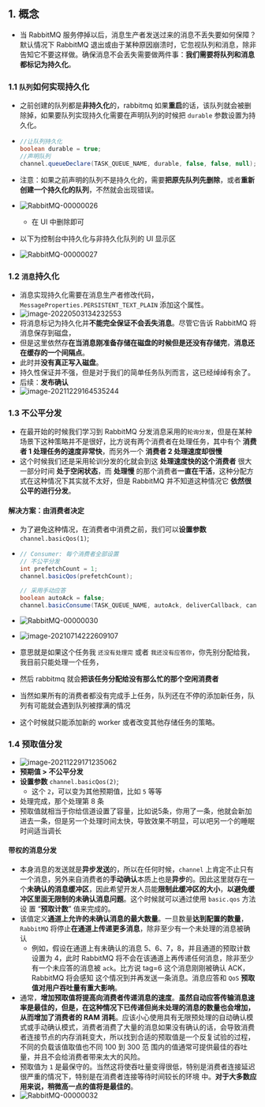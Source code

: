 ## 1. 概念

- 当 RabbitMQ 服务停掉以后，消息生产者发送过来的消息不丢失要如何保障？默认情况下 RabbitMQ 退出或由于某种原因崩溃时，它忽视队列和消息，除非告知它不要这样做。确保消息不会丢失需要做两件事：**我们需要将队列和消息都标记为持久化**。


### 1.1 `队列`如何实现持久化

- 之前创建的队列都是**非持久化**的，rabbitmq 如果**重启**的话，该队列就会被删除掉，如果要队列实现持久化需要在声明队列的时候把 `durable` 参数设置为持久化。

- ```java
  //让队列持久化
  boolean durable = true;
  //声明队列
  channel.queueDeclare(TASK_QUEUE_NAME, durable, false, false, null);
  ```

- 注意：如果之前声明的队列不是持久化的，需要**把原先队列先删除**，或者**重新创建一个持久化的队列**，不然就会出现错误。

- ![RabbitMQ-00000026](https://raw.githubusercontent.com/TWDH/Leetcode-From-Zero/pictures/img/RabbitMQ-00000026.png)

  - 在 UI 中删除即可

- 以下为控制台中持久化与非持久化队列的 UI 显示区

- ![RabbitMQ-00000027](https://raw.githubusercontent.com/TWDH/Leetcode-From-Zero/pictures/img/RabbitMQ-00000027.png)

### 1.2 `消息`持久化

- 消息实现持久化需要在消息生产者修改代码，`MessageProperties.PERSISTENT_TEXT_PLAIN` 添加这个属性。
- ![image-20220503134232553](https://raw.githubusercontent.com/TWDH/Leetcode-From-Zero/pictures/img/image-20220503134232553.png)
- 将消息标记为持久化并**不能完全保证不会丢失消息**。尽管它告诉 RabbitMQ 将消息保存到磁盘，
- 但是这里依然存**在当消息刚准备存储在磁盘的时候但是还没有存储完**，**消息还在缓存的一个间隔点**。
- 此时并**没有真正写入磁盘**。
- 持久性保证并不强，但是对于我们的简单任务队列而言，这已经绰绰有余了。
- 后续：**发布确认**
- ![image-20211229164535244](https://raw.githubusercontent.com/TWDH/Leetcode-From-Zero/pictures/img/image-20211229164535244.png)

### 1.3 不公平分发

- 在最开始的时候我们学习到 RabbitMQ 分发消息采用的`轮询分发`，但是在某种场景下这种策略并不是很好，比方说有两个消费者在处理任务，其中有个 **消费者 1 处理任务的速度非常快**，而另外一个 **消费者 2 处理速度却很慢**
- 这个时候我们还是采用轮训分发的化就会到这 **处理速度快的这个消费者** 很大一部分时间 **处于空闲状态**，而 **处理慢** 的那个消费者**一直在干活**，这种分配方式在这种情况下其实就不太好，但是 RabbitMQ 并不知道这种情况它 **依然很公平的进行分发**。

#### 解决方案：由消费者决定

- 为了避免这种情况，在消费者中消费之前，我们可以**设置参数** `channel.basicQos(1)`;

- ```java
  // Consumer: 每个消费者全部设置
  // 不公平分发
  int prefetchCount = 1;
  channel.basicQos(prefetchCount);
  
  // 采用手动应答
  boolean autoAck = false;
  channel.basicConsume(TASK_QUEUE_NAME, autoAck, deliverCallback, cancelCallback);
  ```
  
- ![RabbitMQ-00000030](https://raw.githubusercontent.com/TWDH/Leetcode-From-Zero/pictures/img/RabbitMQ-00000030.png)

- ![image-20210714222609107](https://raw.githubusercontent.com/TWDH/Leetcode-From-Zero/pictures/img/image-20210714222609107.png)

- 意思就是如果这个任务我 `还没有处理完` 或者 `我还没有应答你`，你先别分配给我，我目前只能处理一个任务，

- 然后 rabbitmq 就会**把该任务分配给没有那么忙的那个空闲消费者**

- 当然如果所有的消费者都没有完成手上任务，队列还在不停的添加新任务，队列有可能就会遇到队列被撑满的情况

- 这个时候就只能添加新的 worker 或者改变其他存储任务的策略。

### 1.4 预取值分发

- ![image-20211229171235062](https://raw.githubusercontent.com/TWDH/Leetcode-From-Zero/pictures/img/image-20211229171235062.png)
- **预期值 > 不公平分发**
- **设置参数** `channel.basicQos(2)`;
  - 这个 `2`，可以变为其他预期值，比如 `5` 等等
- 处理完成，那个处理第 8 条
- 预取值就相当于你给信道设置了容量，比如说5条，你用了一条，他就会新加进去一条，但是另一个处理时间太快，导致效果不明显，可以吧另一个的睡眠时间适当调长

#### 带权的消息分发

- 本身消息的发送就是**异步发送**的，所以在任何时候，`channel` 上肯定不止只有一个消息，另外来自消费者的**手动确认**本质上也是**异步**的。因此这里就存在一个**未确认的消息缓冲区**，因此希望开发人员能**限制此缓冲区的大小**，**以避免缓冲区里面无限制的未确认消息问题**。这个时候就可以通过使用 `basic.qos` 方法设 置 “**预取计数**” 值来完成的。
- 该值定义**通道上允许的未确认消息的最大数量**。一旦数量**达到配置的数量**， `RabbitMQ` 将停止**在通道上传递更多消息**，除非至少有一个未处理的消息被确认
  - 例如，假设在通道上有未确认的消息 5、6、7，8，并且通道的预取计数设置为 4，此时 RabbitMQ 将不会在该通道上再传递任何消息，除非至少有一个未应答的消息被 `ack`。比方说 tag=6 这个消息刚刚被确认 ACK，RabbitMQ 将会感知 这个情况到并再发送一条消息。消息应答和 `QoS` **预取值对用户吞吐量有重大影响**。
- 通常，**增加预取值将提高向消费者传递消息的速度**。**虽然自动应答传输消息速率是最佳的，但是，在这种情况下已传递但尚未处理的消息的数量也会增加，从而增加了消费者的 RAM 消耗**。应该小心使用具有无限预处理的自动确认模式或手动确认模式，消费者消费了大量的消息如果没有确认的话，会导致消费者连接节点的内存消耗变大，所以找到合适的预取值是一个反复试验的过程，不同的负载该值取值也不同 100 到 300 范 围内的值通常可提供最佳的吞吐量，并且不会给消费者带来太大的风险。
- 预取值为 `1` 是最保守的。当然这将使吞吐量变得很低，特别是消费者连接延迟很严重的情况下，特别是在消费者连接等待时间较长的环境 中。**对于大多数应用来说，稍微高一点的值将是最佳的**。
- ![RabbitMQ-00000032](https://raw.githubusercontent.com/TWDH/Leetcode-From-Zero/pictures/img/RabbitMQ-00000032.png)





































